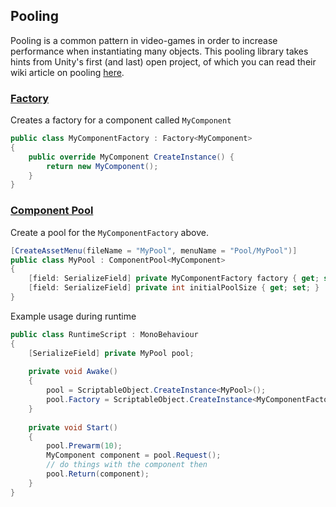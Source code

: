 ## Pooling 

Pooling is a common pattern in video-games in order to increase performance when instantiating many objects.
This pooling library takes hints from Unity's first (and last) open project, of which you can read their wiki 
article on pooling [here](https://github.com/UnityTechnologies/open-project-1/wiki/Object-pooling). 

### [Factory](Runtime/Factory.cs)
Creates a factory for a component called `MyComponent`
```csharp
public class MyComponentFactory : Factory<MyComponent>
{
    public override MyComponent CreateInstance() {
        return new MyComponent();
    }
}
```

### [Component Pool](Runtime/ComponentPool.cs)
Create a pool for the `MyComponentFactory` above.
```csharp
[CreateAssetMenu(fileName = "MyPool", menuName = "Pool/MyPool")]
public class MyPool : ComponentPool<MyComponent>
{
	[field: SerializeField] private MyComponentFactory factory { get; set; }
	[field: SerializeField] private int initialPoolSize { get; set; }
}
```

Example usage during runtime
```csharp
public class RuntimeScript : MonoBehaviour 
{
    [SerializeField] private MyPool pool;
    
    private void Awake()
    {
        pool = ScriptableObject.CreateInstance<MyPool>(); 
        pool.Factory = ScriptableObject.CreateInstance<MyComponentFactory>(); 
    }
    
    private void Start() 
    {
        pool.Prewarm(10);
        MyComponent component = pool.Request(); 
        // do things with the component then
        pool.Return(component); 
    }
}
```
